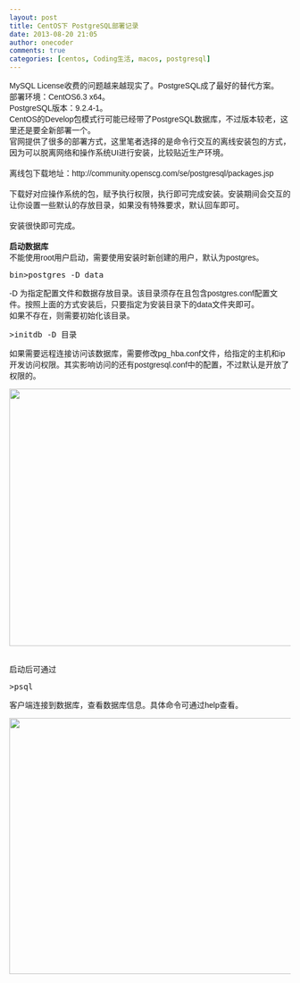 ```yaml
---
layout: post
title: CentOS下 PostgreSQL部署记录
date: 2013-08-20 21:05
author: onecoder
comments: true
categories: [centos, Coding生活, macos, postgresql]
---
```

<p>
	<span style="font-size: 14px; font-family: Arial;">MySQL License收费的问题越来越现实了。PostgreSQL成了最好的替代方案。&nbsp;</span><br />
	<span style="font-size: 14px; font-family: Arial;">部署环境：CentOS6.3 x64。</span><br />
	<span style="font-size: 14px; font-family: Arial;">PostgreSQL版本：9.2.4-1。</span><br />
	<span style="font-size: 14px; font-family: Arial;">CentOS的Develop包模式行可能已经带了PostgreSQL数据库，不过版本较老，这里还是要全新部署一个。</span><br />
	<span style="font-size: 14px; font-family: Arial;">官网提供了很多的部署方式，这里笔者选择的是命令行交互的离线安装包的方式，因为可以脱离网络和操作系统UI进行安装，比较贴近生产环境。</span><br />
	<br />
	<span style="font-size: 14px; font-family: Arial;">离线包下载地址：http://community.openscg.com/se/postgresql/packages.jsp</span><br />
	<br />
	<span style="font-size: 14px; font-family: Arial;">下载好对应操作系统的包，赋予执行权限，执行即可完成安装。安装期间会交互的让你设置一些默认的存放目录，如果没有特殊要求，默认回车即可。</span><br />
	<br />
	<span style="font-size: 14px; font-family: Arial;">安装很快即可完成。</span><br />
	<br />
	<span style="font-size: 14px; font-family: Arial;"><b>启动数据库</b></span><br />
	<span style="font-size: 14px; font-family: Arial;">不能使用root用户启动，需要使用安装时新创建的用户，默认为postgres。</span></p>
<pre class="brush:shell;first-line:1;pad-line-numbers:true;highlight:null;collapse:false;">
bin&gt;postgres -D data
</pre>
<p>
	<span style="font-size: 14px; font-family: Arial;">-D 为指定配置文件和数据存放目录。该目录须存在且包含postgres.conf配置文件。按照上面的方式安装后，只要指定为安装目录下的data文件夹即可。</span><br />
	<span style="font-size: 14px; font-family: Arial;">如果不存在，则需要初始化该目录。</span></p>
<pre class="brush:shell;first-line:1;pad-line-numbers:true;highlight:null;collapse:false;">
&gt;initdb -D 目录</pre>
<p>
	<span style="font-size: 14px; font-family: Arial;">如果需要远程连接访问该数据库，需要修改pg_hba.conf文件，给指定的主机和ip开发访问权限。其实影响访问的还有postgresql.conf中的配置，不过默认是开放了权限的。</span></p>
<p style="text-align: center;">
	<img alt="" src="http://onecoder.qiniudn.com/8wuliao/D6i7xGHJ/KjsPD.png" style="width: 630px; height: 461px;" /><br />
	&nbsp;</p>
<p>
	<span style="font-size: 14px; font-family: Arial;">启动后可通过</span></p>
<pre class="brush:shell;first-line:1;pad-line-numbers:true;highlight:null;collapse:false;">
&gt;psql
</pre>
<p>
	<span style="font-size: 14px; font-family: Arial;">客户端连接到数据库，查看数据库信息。具体命令可通过help查看。</span></p>
<p style="text-align: center;">
	<img alt="" src="http://onecoder.qiniudn.com/8wuliao/D6i7wR1G/Z650t.png" style="width: 630px; height: 459px;" /></p>

